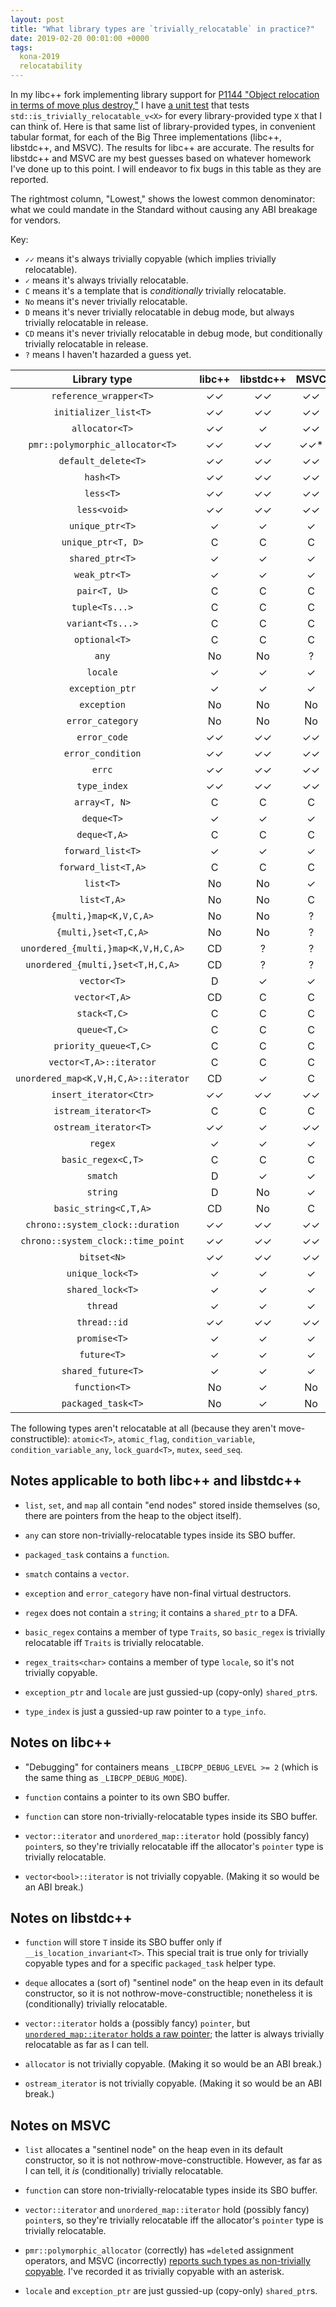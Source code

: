 ```yaml
---
layout: post
title: "What library types are `trivially_relocatable` in practice?"
date: 2019-02-20 00:01:00 +0000
tags:
  kona-2019
  relocatability
---
```


In my libc++ fork implementing library support for
[P1144 "Object relocation in terms of move plus destroy,"](http://www.open-std.org/jtc1/sc22/wg21/docs/papers/2019/p1144r2.html)
I have [a unit test](https://github.com/Quuxplusone/libcxx/blob/trivially-relocatable/test/libcxx/type_traits/is_trivially_relocatable.pass.cpp)
that tests `std::is_trivially_relocatable_v<X>` for every library-provided type `X`
that I can think of. Here is that same list of library-provided types, in convenient tabular format,
for each of the Big Three implementations (libc++, libstdc++, and MSVC). The results for libc++
are accurate. The results for libstdc++ and MSVC are my best guesses based on whatever homework
I've done up to this point. I will endeavor to fix bugs in this table as they are reported.

The rightmost column, "Lowest," shows the lowest common denominator: what we could mandate
in the Standard without causing any ABI breakage for vendors.

Key:
- `✓✓` means it's always trivially copyable (which implies trivially relocatable).
- `✓` means it's always trivially relocatable.
- `C` means it's a template that is _conditionally_ trivially relocatable.
- `No` means it's never trivially relocatable.
- `D` means it's never trivially relocatable in debug mode, but always trivially relocatable in release.
- `CD` means it's never trivially relocatable in debug mode, but conditionally trivially relocatable in release.
- `?` means I haven't hazarded a guess yet.

| Library type                         | libc++ | libstdc++ | MSVC | Lowest |
|:------------------------------------:|:------:|:---------:|:----:|:------:|
| `reference_wrapper<T>`               | ✓✓ | ✓✓ | ✓✓ |  ✓✓  |
| `initializer_list<T>`                | ✓✓ | ✓✓ | ✓✓ |  ✓✓  |
| `allocator<T>`                       | ✓✓ | ✓ | ✓✓ |  ✓  |
| `pmr::polymorphic_allocator<T>`      | ✓✓ | ✓✓ | ✓✓* |  ✓✓  |
| `default_delete<T>`                  | ✓✓ | ✓✓ | ✓✓ |  ✓✓  |
| `hash<T>`                            | ✓✓ | ✓✓ | ✓✓ |  ✓✓  |
| `less<T>`                            | ✓✓ | ✓✓ | ✓✓ |  ✓✓  |
| `less<void>`                         | ✓✓ | ✓✓ | ✓✓ |  ✓✓  |
| `unique_ptr<T>`                      | ✓ | ✓ | ✓ |  ✓  |
| `unique_ptr<T, D>`                   | C | C | C |    C  |
| `shared_ptr<T>`                      | ✓ | ✓ | ✓ |  ✓  |
| `weak_ptr<T>`                        | ✓ | ✓ | ✓ |  ✓  |
| `pair<T, U>`                         | C | C | C |    C  |
| `tuple<Ts...>`                       | C | C | C |    C  |
| `variant<Ts...>`                     | C | C | C |    C  |
| `optional<T>`                        | C | C | C |  C  |
| `any`                                | No | No | ? |  No |
| `locale`                             | ✓ | ✓ | ✓ |  ✓  |
| `exception_ptr`                      | ✓ | ✓ | ✓ |  ✓  |
| `exception`                          | No | No | No | No |
| `error_category`                     | No | No | No | No |
| `error_code`                         | ✓✓ | ✓✓ | ✓✓ |  ✓✓ |
| `error_condition`                    | ✓✓ | ✓✓ | ✓✓ |  ✓✓ |
| `errc`                               | ✓✓ | ✓✓ | ✓✓ |  ✓✓ |
| `type_index`                         | ✓✓ | ✓✓ | ✓✓ |  ✓✓ |
| `array<T, N>`                        | C | C | C |    C  |
| `deque<T>`                           | ✓ | ✓ | ✓ |  ✓  |
| `deque<T,A>`                         | C | C | C |    C  |
| `forward_list<T>`                    | ✓ | ✓ | ✓ |  ✓  |
| `forward_list<T,A>`                  | C | C | C |    C  |
| `list<T>`                            | No | No | ✓ |  No |
| `list<T,A>`                          | No | No | C |  No |
| `{multi,}map<K,V,C,A>`               | No | No | ? |  No |
| `{multi,}set<T,C,A>`                 | No | No | ? |  No |
| `unordered_{multi,}map<K,V,H,C,A>`   | CD | ? | ? |   No |
| `unordered_{multi,}set<T,H,C,A>`     | CD | ? | ? |   No |
| `vector<T>`                          | D | ✓ | ✓ |  No |
| `vector<T,A>`                        | CD | C | C |  No |
| `stack<T,C>`                         | C | C | C |   C |
| `queue<T,C>`                         | C | C | C |   C |
| `priority_queue<T,C>`                | C | C | C |   C |
| `vector<T,A>::iterator`              | C | C | C |   C |
| `unordered_map<K,V,H,C,A>::iterator` | CD | ✓ | C | C |
| `insert_iterator<Ctr>`               | ✓✓ | ✓✓ | ✓✓ | ✓✓ |
| `istream_iterator<T>`                | C | C | C | C |
| `ostream_iterator<T>`                | ✓✓ | ✓ | ✓✓ | ✓ |
| `regex`                              | ✓ | ✓ | ✓ | ✓ |
| `basic_regex<C,T>`                   | C | C | C | C |
| `smatch`                             | D | ✓ | ✓ | No |
| `string`                             | D | No | ✓ | No |
| `basic_string<C,T,A>`                | CD | No | C | No |
| `chrono::system_clock::duration`     | ✓✓ | ✓✓ | ✓✓ | ✓✓  |
| `chrono::system_clock::time_point`   | ✓✓ | ✓✓ | ✓✓ | ✓✓  |
| `bitset<N>`                          | ✓✓ | ✓✓ | ✓✓ | ✓✓  |
| `unique_lock<T>`                     | ✓ | ✓ | ✓ | ✓  |
| `shared_lock<T>`                     | ✓ | ✓ | ✓ | ✓  |
| `thread`                             | ✓ | ✓ | ✓ | ✓  |
| `thread::id`                         | ✓✓ | ✓✓ | ✓✓ | ✓✓  |
| `promise<T>`                         | ✓ | ✓ | ✓ | ✓  |
| `future<T>`                          | ✓ | ✓ | ✓ | ✓  |
| `shared_future<T>`                   | ✓ | ✓ | ✓ | ✓  |
| `function<T>`                        | No | ✓ | No | No |
| `packaged_task<T>`                   | No | ✓ | No | No |

The following types aren't relocatable at all (because they aren't move-constructible):
`atomic<T>`, `atomic_flag`, `condition_variable`, `condition_variable_any`,
`lock_guard<T>`, `mutex`, `seed_seq`.


## Notes applicable to both libc++ and libstdc++

- `list`, `set`, and `map` all contain "end nodes" stored inside themselves (so, there are pointers from the heap to the object itself).

- `any` can store non-trivially-relocatable types inside its SBO buffer.

- `packaged_task` contains a `function`.

- `smatch` contains a `vector`.

- `exception` and `error_category` have non-final virtual destructors.

- `regex` does not contain a `string`; it contains a `shared_ptr` to a DFA.

- `basic_regex` contains a member of type `Traits`, so `basic_regex` is trivially relocatable iff `Traits` is trivially relocatable.

- `regex_traits<char>` contains a member of type `locale`, so it's not trivially copyable.

- `exception_ptr` and `locale` are just gussied-up (copy-only) `shared_ptr`s.

- `type_index` is just a gussied-up raw pointer to a `type_info`.


## Notes on libc++

- "Debugging" for containers means `_LIBCPP_DEBUG_LEVEL >= 2` (which is the same thing as `_LIBCPP_DEBUG_MODE`).

- `function` contains a pointer to its own SBO buffer.

- `function` can store non-trivially-relocatable types inside its SBO buffer.

- `vector::iterator` and `unordered_map::iterator` hold (possibly fancy) `pointer`s, so they're trivially relocatable iff the allocator's `pointer` type is trivially relocatable.

- `vector<bool>::iterator` is not trivially copyable. (Making it so would be an ABI break.)


## Notes on libstdc++

- `function` will store `T` inside its SBO buffer only if `__is_location_invariant<T>`. This special trait is true only for trivially copyable types and for a specific `packaged_task` helper type.

- `deque` allocates a (sort of) "sentinel node" on the heap even in its default constructor, so it is not nothrow-move-constructible; nonetheless it is (conditionally) trivially relocatable.

- `vector::iterator` holds a (possibly fancy) `pointer`, but [`unordered_map::iterator` holds a raw pointer](https://godbolt.org/z/cT0uDj); the latter is always trivially relocatable as far as I can tell.

- `allocator` is not trivially copyable. (Making it so would be an ABI break.)

- `ostream_iterator` is not trivially copyable. (Making it so would be an ABI break.)


## Notes on MSVC

- `list` allocates a "sentinel node" on the heap even in its default constructor, so it is not nothrow-move-constructible. However, as far as I can tell, it _is_ (conditionally) trivially relocatable.

- `function` can store non-trivially-relocatable types inside its SBO buffer.

- `vector::iterator` and `unordered_map::iterator` hold (possibly fancy) `pointer`s, so they're trivially relocatable iff the allocator's `pointer` type is trivially relocatable.

- `pmr::polymorphic_allocator` (correctly) has `=delete`d assignment operators, and MSVC (incorrectly) [reports such types as non-trivially copyable](https://godbolt.org/z/xf42b0). I've recorded it as trivially copyable with an asterisk.

- `locale` and `exception_ptr` are just gussied-up (copy-only) `shared_ptr`s.
